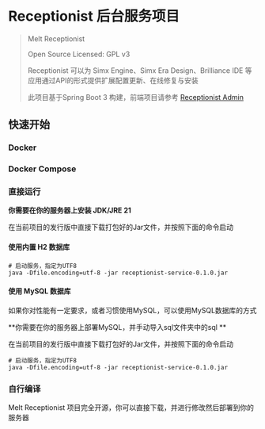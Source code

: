 # Receptionist 后台服务项目

> Melt Receptionist
>
> Open Source Licensed: GPL v3
>
> Receptionist 可以为 Simx Engine、Simx Era Design、Brilliance IDE 等应用通过API的形式提供扩展配置更新、在线修复与安装
>
> 此项目基于Spring Boot 3 构建，前端项目请参考 [Receptionist Admin](https://github.com/eyresimpson/receptionist-admin)

## 快速开始

### Docker

### Docker Compose

### 直接运行

**你需要在你的服务器上安装 JDK/JRE 21**

在当前项目的发行版中直接下载打包好的Jar文件，并按照下面的命令启动

#### 使用内置 H2 数据库

```shell
# 启动服务，指定为UTF8
java -Dfile.encoding=utf-8 -jar receptionist-service-0.1.0.jar
```

#### 使用 MySQL 数据库

如果你对性能有一定要求，或者习惯使用MySQL，可以使用MySQL数据库的方式

**你需要在你的服务器上部署MySQL，并手动导入sql文件夹中的sql **

在当前项目的发行版中直接下载打包好的Jar文件，并按照下面的命令启动

```shell
# 启动服务，指定为UTF8
java -Dfile.encoding=utf-8 -jar receptionist-service-0.1.0.jar
```

### 自行编译

Melt Receptionist 项目完全开源，你可以直接下载，并进行修改然后部署到你的服务器